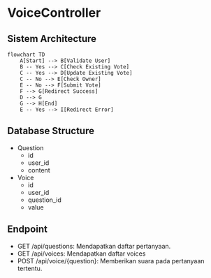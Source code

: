 # VoiceController
## Sistem Architecture
```mermaid
flowchart TD
    A[Start] --> B[Validate User]
    B -- Yes --> C[Check Existing Vote]
    C -- Yes --> D[Update Existing Vote]
    C -- No --> E[Check Owner]
    E -- No --> F[Submit Vote]
    F --> G[Redirect Success]
    D --> G
    G --> H[End]
    E -- Yes --> I[Redirect Error]
```
## Database Structure
- Question
  - id
  - user_id
  - content
- Voice
  - id
  - user_id
  - question_id
  - value
## Endpoint
- GET /api/questions: Mendapatkan daftar pertanyaan.
- GET /api/voices: Mendapatkan daftar voices
- POST /api/voice/{question}: Memberikan suara pada pertanyaan tertentu.
